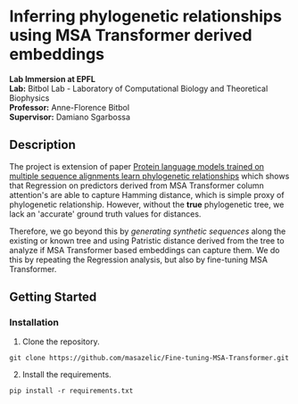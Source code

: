 # Inferring phylogenetic relationships using MSA Transformer derived embeddings

**Lab Immersion at EPFL**  
**Lab:** Bitbol Lab - Laboratory of Computational Biology and Theoretical Biophysics  
**Professor:** Anne-Florence Bitbol  
**Supervisor:** Damiano Sgarbossa  

## Description

The project is extension of paper [Protein language models trained on multiple sequence alignments learn phylogenetic relationships](https://doi.org/10.1038/s41467-022-34032-y) which shows that Regression on predictors derived from MSA Transformer column attention's are able to capture Hamming distance, which is simple proxy of phylogenetic relationship. However, without the **true** phylogenetic tree, we lack an 'accurate' ground truth values for distances.  

Therefore, we go beyond this by *generating synthetic sequences* along the existing or known tree and using Patristic distance derived from the tree to analyze if MSA Transformer based embeddings can capture them. We do this by repeating the Regression analysis, but also by fine-tuning MSA Transformer. 

## Getting Started

### Installation

1. Clone the repository. 
```
git clone https://github.com/masazelic/Fine-tuning-MSA-Transformer.git
```

2. Install the requirements. 
```
pip install -r requirements.txt
```